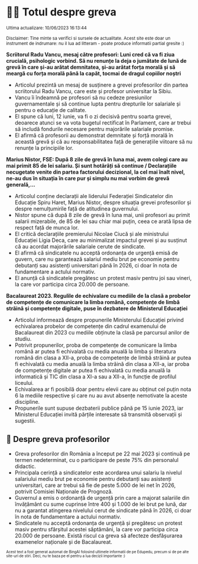 # 👩‍🏫 Totul despre greva
<sub>Ultima actualizare: 10/06/2023 16:13:44</sub>

<sub>Disclaimer: Tine minte sa verifici si sursele de actualitate. Acest site este doar un instrument de indrumare: nu il lua ad litteram - poate produce informatii partial gresite :)</sub>

**Scriitorul Radu Vancu, mesaj către profesori: Luni cred că va fi ziua crucială, psihologic vorbind. Să nu renunțe la deja o jumătate de lună de grevă în care și-au arătat demnitatea, și-au arătat forța morală și să meargă cu forța morală până la capăt, tocmai de dragul copiilor noștri**
- Articolul prezintă un mesaj de susținere a grevei profesorilor din partea scriitorului Radu Vancu, care este și profesor universitar la Sibiu.
- Vancu îi îndeamnă pe profesori să nu cedeze presiunilor guvernamentale și să continue lupta pentru drepturile lor salariale și pentru o educație de calitate.
- El spune că luni, 12 iunie, va fi o zi decisivă pentru soarta grevei, deoarece atunci se va vota bugetul rectificat în Parlament, care ar trebui să includă fondurile necesare pentru majorările salariale promise.
- El afirmă că profesorii au demonstrat demnitate și forță morală în această grevă și că au responsabilitatea față de generațiile viitoare să nu renunțe la principiile lor.

**Marius Nistor, FSE: După 8 zile de grevă în luna mai, avem colegi care au mai primit 85 de lei salariu. Și sunt hotărâți să continue / Declarațiile necugetate venite din partea factorului decizional, la cel mai înalt nivel, ne-au dus în situația în care pur și simplu nu mai vorbim de grevă generală,...**
- Articolul conține declarații ale liderului Federației Sindicatelor din Educație Spiru Haret, Marius Nistor, despre situația grevei profesorilor și despre nemulțumirile față de atitudinea guvernului.
- Nistor spune că după 8 zile de grevă în luna mai, unii profesori au primit salarii mizerabile, de 85 de lei sau chiar mai puțin, ceea ce arată lipsa de respect față de munca lor.
- El critică declarațiile premierului Nicolae Ciucă și ale ministrului Educației Ligia Deca, care au minimalizat impactul grevei și au susținut că au acordat majorările salariale cerute de sindicate.
- El afirmă că sindicatele nu acceptă ordonanța de urgență emisă de guvern, care nu garantează salariul mediu brut pe economie pentru debutanți sau asistenți universitari până în 2026, ci doar în nota de fundamentare a actului normativ.
- El anunță că sindicatele pregătesc un protest masiv pentru joi sau vineri, la care vor participa circa 20.000 de persoane.

**Bacalaureat 2023. Regulile de echivalare cu mediile de la clasă a probelor de competențe de comunicare la limba română, competențe de limbă străină și competențe digitale, puse în dezbatere de Ministerul Educației**
- Articolul informează despre propunerile Ministerului Educației privind echivalarea probelor de competențe din cadrul examenului de Bacalaureat din 2023 cu mediile obținute la clasă pe parcursul anilor de studiu.
- Potrivit propunerilor, proba de competențe de comunicare la limba română ar putea fi echivalată cu media anuală la limba și literatura română din clasa a XII-a, proba de competențe de limbă străină ar putea fi echivalată cu media anuală la limba străină din clasa a XII-a, iar proba de competențe digitale ar putea fi echivalată cu media anuală la informatică și TIC din clasa a XI-a sau a XII-a, în funcție de profilul liceului.
- Echivalarea ar fi posibilă doar pentru elevii care au obținut cel puțin nota 6 la mediile respective și care nu au avut absențe nemotivate la aceste discipline.
- Propunerile sunt supuse dezbaterii publice până pe 15 iunie 2023, iar Ministerul Educației invită părțile interesate să transmită observații și sugestii.

## 🏫 Despre greva profesorilor
- Greva profesorilor din România a început pe 22 mai 2023 și continuă pe termen nedeterminat, cu o participare de peste 75% din personalul didactic.
- Principala cerință a sindicatelor este acordarea unui salariu la nivelul salariului mediu brut pe economie pentru debutanți sau asistenți universitari, care ar trebui să fie de peste 5.000 de lei net în 2026, potrivit Comisiei Naționale de Prognoză.
- Guvernul a emis o ordonanță de urgență prin care a majorat salariile din învățământ cu sume cuprinse între 400 și 1.000 de lei brut pe lună, dar nu a garantat atingerea nivelului cerut de sindicate până în 2026, ci doar în nota de fundamentare a actului normativ.
- Sindicatele nu acceptă ordonanța de urgență și pregătesc un protest masiv pentru sfârșitul acestei săptămâni, la care vor participa circa 20.000 de persoane. Există riscul ca greva să afecteze desfășurarea examenelor naționale și de Bacalaureat.


<sub><sub>Acest text a fost generat automat de BingAI folosind ultimele informatii de pe Edupedu, precum si de pe alte site-uri de stiri. Deci, nu te baza pe el pentru a lua decizii importante :)</sub></sub>